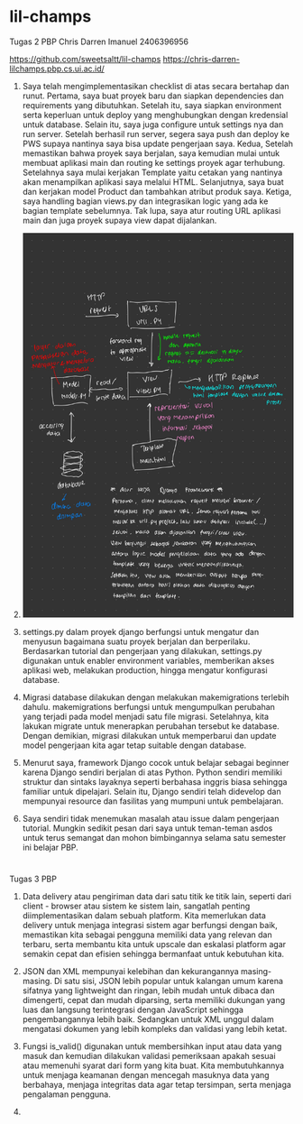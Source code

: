 # lil-champs
Tugas 2 PBP
Chris Darren Imanuel
2406396956

https://github.com/sweetsaltt/lil-champs
https://chris-darren-lilchamps.pbp.cs.ui.ac.id/

1. Saya telah mengimplementasikan checklist di atas secara bertahap dan runut. Pertama, saya buat proyek baru dan siapkan dependencies dan requirements yang dibutuhkan. Setelah itu, saya siapkan environment serta keperluan untuk deploy yang menghubungkan dengan kredensial untuk database. Selain itu, saya juga configure untuk settings nya dan run server. Setelah berhasil run server, segera saya push dan deploy ke PWS supaya nantinya saya bisa update pengerjaan saya. Kedua, Setelah memastikan bahwa proyek saya berjalan, saya kemudian mulai untuk membuat aplikasi main dan routing ke settings proyek agar terhubung. Setelahnya saya mulai kerjakan Template yaitu cetakan yang nantinya akan menampilkan aplikasi saya melalui HTML. Selanjutnya, saya buat dan kerjakan model Product dan tambahkan atribut produk saya. Ketiga, saya handling bagian views.py dan integrasikan logic yang ada ke bagian template sebelumnya. Tak lupa, saya atur routing URL aplikasi main dan juga proyek supaya view dapat dijalankan. 

2. ![alt text](pbp-1.jpg)

3. settings.py dalam proyek django berfungsi untuk mengatur dan menyusun bagaimana suatu proyek berjalan dan berperilaku. Berdasarkan tutorial dan pengerjaan yang dilakukan, settings.py digunakan untuk enabler environment variables, memberikan akses aplikasi web, melakukan production, hingga mengatur konfigurasi database.

4. Migrasi database dilakukan dengan melakukan makemigrations terlebih dahulu. makemigrations berfungsi untuk mengumpulkan perubahan yang terjadi pada model menjadi satu file migrasi. Setelahnya, kita lakukan migrate untuk menerapkan perubahan tersebut ke database. Dengan demikian, migrasi dilakukan untuk memperbarui dan update model pengerjaan kita agar tetap suitable dengan database.

5. Menurut saya, framework Django cocok untuk belajar sebagai beginner karena Django sendiri berjalan di atas Python. Python sendiri memiliki struktur dan sintaks layaknya seperti berbahasa inggris biasa sehingga familiar untuk dipelajari. Selain itu, Django sendiri telah didevelop dan mempunyai resource dan fasilitas yang mumpuni untuk pembelajaran.

6. Saya sendiri tidak menemukan masalah atau issue dalam pengerjaan tutorial. Mungkin sedikit pesan dari saya untuk teman-teman asdos untuk terus semangat dan mohon bimbingannya selama satu semester ini belajar PBP.

#
Tugas 3 PBP

1. Data delivery atau pengiriman data dari satu titik ke titik lain, seperti dari client - browser atau sistem ke sistem lain, sangatlah penting diimplementasikan dalam sebuah platform. Kita memerlukan data delivery untuk menjaga integrasi sistem agar berfungsi dengan baik, memastikan kita sebagai pengguna memiliki data yang relevan dan terbaru, serta membantu kita untuk upscale dan eskalasi platform agar semakin cepat dan efisien sehingga bermanfaat untuk kebutuhan kita.

2. JSON dan XML mempunyai kelebihan dan kekurangannya masing-masing. Di satu sisi, JSON lebih popular untuk kalangan umum karena sifatnya yang lightweight dan ringan, lebih mudah untuk dibaca dan dimengerti, cepat dan mudah diparsing, serta memiliki dukungan yang luas dan langsung terintegrasi dengan JavaScript sehingga pengembangannya lebih baik. Sedangkan untuk XML unggul dalam mengatasi dokumen yang lebih kompleks dan validasi yang lebih ketat.

3. Fungsi is_valid() digunakan untuk membersihkan input atau data yang masuk dan kemudian dilakukan validasi pemeriksaan apakah sesuai atau memenuhi syarat dari form yang kita buat. Kita membutuhkannya untuk menjaga keamanan dengan mencegah masuknya data yang berbahaya, menjaga integritas data agar tetap tersimpan, serta menjaga pengalaman pengguna.

4. 

